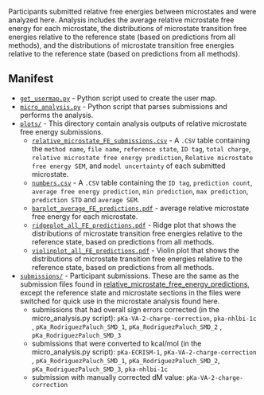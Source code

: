 
Participants submitted relative free energies between microstates and were analyzed here. Analysis includes the average relative microstate free energy for each microstate, the  distributions of microstate transition free energies relative to the reference state (based on predictions from all methods), and the distributions of microstate transition free energies relative to the reference state (based on predictions from all methods).

## Manifest
- [`get_usermap.py`](get_usermap.py) - Python script used to create the user map.
- [`micro_analysis.py`](micro_analysis.py) - Python script that parses submissions and performs the analysis.
- [`plots/`](plots/) - This directory contain analysis outputs of relative microstate free energy submissions.
  - [`relative_microstate_FE_submissions.csv`](plots/relative_microstate_FE_submissions.csv) - A `.CSV` table containing the `method name`, `file name`, `reference state`, `ID tag`, `total charge`, `relative microstate free energy prediction`, `Relative microstate free energy SEM`, and `model uncertainty` of each submitted microstate.
  - [`numbers.csv`](plots/numbers.csv) - A `.CSV` table containing the `ID tag`, `prediction count`, `average free energy prediction`, `min prediction`, `max prediction`, `prediction STD` and `average SEM`.
  - [`barplot_average_FE_predictions.pdf`](plots/barplot_average_FE_predictions.pdf) - average relative microstate free energy for each microstate.
  - [`ridgeplot_all_FE_predictions.pdf`](plots/ridgeplot_all_FE_predictions.pdf) - Ridge plot that shows the  distributions of microstate transition free energies relative to the reference state, based on predictions from all methods.
  - [`violinplot_all_FE_predictions.pdf`](plots/violinplot_all_FE_predictions.pdf) - Violin plot that shows the  distributions of microstate transition free energies relative to the reference state, based on predictions from all methods.
- [`submissions/`](submissions/) - Participant submissions. These are the same as the submission files found in [relative_microstate_free_energy_predictions](../relative_microstate_free_energy_predictions/), except the reference state and microstate sections in the files were switched for quick use in the microstate analysis found here.
  - submissions that had overall sign errors corrected (in the micro_analysis.py script): `pKa-VA-2-charge-correction`, `pka-nhlbi-1c` , `pKa_RodriguezPaluch_SMD_1`, `pKa_RodriguezPaluch_SMD_2` , `pKa_RodriguezPaluch_SMD_3`
  - submissions that were converted to kcal/mol (in the micro_analysis.py script): `pKa-ECRISM-1`, `pKa-VA-2-charge-correction` , `pKa_RodriguezPaluch_SMD_1`, `pKa_RodriguezPaluch_SMD_2`, `pKa_RodriguezPaluch_SMD_3`, `pka-nhlbi-1c`
  - submission with manually corrected dM value: `pKa-VA-2-charge-correction`
